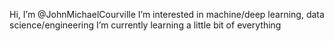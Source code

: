 Hi, I’m @JohnMichaelCourville
I’m interested in machine/deep learning, data science/engineering
I’m currently learning a little bit of everything

<!---
JohnMichaelCourville/JohnMichaelCourville is a ✨ special ✨ repository because its `README.md` (this file) appears on your GitHub profile.
You can click the Preview link to take a look at your changes.
--->
